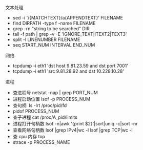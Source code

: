 文本处理

- sed -i '/{MATCHTEXT}/a\{APPENDTEXT}' FILENAME
- find DIRPATH -type f -name FILENAME
- grep -rn "string to be searched" DIR
- tail -f path | grep -v -E 'IGNORE_TEXT|lTEXT2|TEXT3'
- split -l LINENUMBER FILENAME
- seq START_NUM INTERVAL END_NUM

网络

- tcpdump -i eth1 'dst host 9.81.23.59 and dst port 7001'
- tcpdump -i eth1 'src 9.81.28.92 and dst 10.228.10.28'

进程

- 查进程号 netstat -nap | grep PORT_NUM
- 进程启动位置 lsof -p PROCESS_NUM
- 查句柄  ls -lrt /proc/pid/fd
- pidof PROCESS_NUM
- 查子进程 cat /proc/A_pid/limits
- 进程打开句柄数 lsof -n|awk '{print \$2}'|sort|uniq -c|sort -nr
- 查看网络句柄数 lsof |grep IPv4|wc -l lsof |grep TCP|wc -l
- 查 cpu 内存 top
- strace -p PROCESS_NAME
